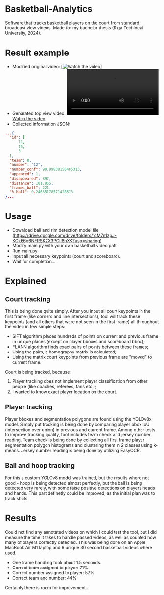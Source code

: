 # Basketball-Analytics
Software that tracks basketball players on the court from standard broadcast view videos. Made for my bachelor thesis (Riga Techincal University, 2024).

# Result example
- Modified original video:
[![Watch the video]([https://raw.githubusercontent.com/kr1st4ps/Basketball-Analytics/main/resources/runs/output_test_video.mp4](https://github.com/kr1st4ps/Basketball-Analytics/blob/6e7ce1ba13e826640e49a48a3e71e0f23aa0a213/resources/runs/output_flat_test_video.mp4))]
- Genarated top view video:
[![Watch the video](https://raw.githubusercontent.com/kr1st4ps/Basketball-Analytics/main/resources/runs/output_test_video.mp4)](https://raw.githubusercontent.com/kr1st4ps/Basketball-Analytics/main/resources/runs/output_test_video.mp4)
- Collected information JSON:
```json
...{
  "id": [
      11,
      15,
      3
  ],
  "team": 0,
  "number": "12",
  "number_conf": 99.99838156485313,
  "appeared": 1,
  "disappeared": 897,
  "distance": 101.965,
  "frames_ball": 221,
  "%_ball": 0.24665178571428573
}...
```

# Usage
- Download ball and rim detection model file (https://drive.google.com/drive/folders/1cM7n1zpJ-KCk66g6NFRSK2X3PCII8hXK?usp=sharing)
- Modify main.py with your own basketball video path.
- Run main.py
- Input all necessary keypoints (court and scoreboard).
- Wait for completion...

# Explained
## Court tracking
This is being done quite simply. After you input all court keypoints in the first frame (like corners and line intersections), tool will track these keypoints (and all others that were not seen in the first frame) all throughout the video in few simple steps:
- SIFT algorithm places hundreds of points on current and previous frame in unique places (except on player bboxes and scoreboard bbox);
- FLANN algorithm finds exact pairs of points between these frames;
- Using the pairs, a homography matrix is calculated;
- Using the matrix court keypoints from previous frame are "moved" to current frame.

Court is being tracked, because:
1. Player tracking does not implement player classification from other people (like coaches, referees, fans etc.);
2. I wanted to know exact player location on the court.

## Player tracking
Player bboxes and segmentation polygons are found using the YOLOv8x model. Simply put tracking is being done by comparing player bbox IoU (intersection over union) in previous and current frame. Among other tests to improve tracking quality, tool includes team check and jersey number reading. Team check is being done by collecting all first frame player segmentation polygon histograms and clustering them in 2 classes using k-means. Jersey number reading is being done by utilizing EasyOCR.

## Ball and hoop tracking
For this a custom YOLOv8 model was trained, but the results where not good - hoop is being detected almost perfectly, but the ball is being detected very rarely, with some false positive detections on players heads and hands. This part definetly could be improved, as the initial plan was to track shots.

# Results
Could not find any annotated videos on which I could test the tool, but I did measure the time it takes to handle passed videos, as well as counted how many of players correctly detected. This was being done on an Apple MacBook Air M1 laptop and 6 unique 30 second basketball videos where used.
- One frame handling took about 1.5 seconds.
- Correct team assigned to player: 71%
- Correct number assigned to player: 57%
- Correct team and number: 44%

Certainly there is room for improvement...
